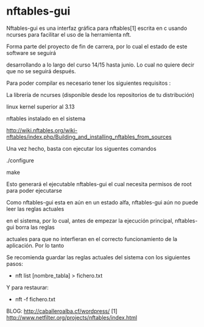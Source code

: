 # nftables-gui
Nftables-gui es una interfaz gráfica para nftables[1] escrita en c usando ncurses para facilitar el uso de la herramienta nft.

Forma parte del proyecto de fin de carrera, por lo cual el estado de este software se seguirá

desarrollando a lo largo del curso 14/15 hasta junio. Lo cual no quiere decir que no se seguirá después.


Para poder compilar es necesario tener los siguientes requisitos :


La librería de ncurses (disponible desde los repositorios de tu distribución)


linux kernel superior al 3.13


nftables instalado en el sistema

http://wiki.nftables.org/wiki-nftables/index.php/Building_and_installing_nftables_from_sources

Una vez hecho, basta con ejecutar los siguentes comandos

./configure

make

Esto generará el ejecutable nftables-gui el cual necesita permisos de root para poder ejecutarse

Como nftables-gui esta en aún en un estado alfa, nftables-gui aún no puede leer las reglas actuales 

en el sistema, por lo cual, antes de empezar la ejecución principal, nftables-gui borra las reglas 

actuales para que no interfieran en el correcto funcionamiento de la aplicación. Por lo tanto

Se recomienda guardar las reglas actuales del sistema con los siguientes pasos:

* nft list [nombre_tabla] > fichero.txt

Y para restaurar:

* nft -f fichero.txt



BLOG: http://caballeroalba.cf/wordpress/
[1] http://www.netfilter.org/projects/nftables/index.html
